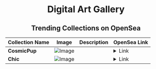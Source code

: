 <div align="center">

# Digital Art Gallery

## Trending Collections on OpenSea

| Collection Name                       | Image                                                                                     | Description                       | OpenSea Link                                                                                          |
|---------------------------------------|-------------------------------------------------------------------------------------------|-----------------------------------|--------------------------------------------------------------------------------------------------------|
| **CosmicPup** | ![Image](https://i.seadn.io/s/raw/files/7a52440ef119544449463c9c3b41229b.jpg?w=500&auto=format?w=200&auto=format) |  | <details><summary>Link</summary>[CosmicPup](https://opensea.io/collection/cosmicpup-248)</details> |
| **Chic** | ![Image](https://i.seadn.io/s/raw/files/c4b508ff28e8e9962febf824148b21ff.jpg?w=500&auto=format?w=200&auto=format) |  | <details><summary>Link</summary>[Chic](https://opensea.io/collection/chic-36)</details> |

</div>